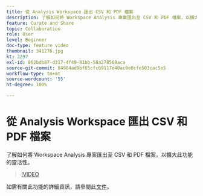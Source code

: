 ```yaml
---
title: 從 Analysis Workspace 匯出 CSV 和 PDF 檔案
description: 了解如何將 Workspace Analysis 專案匯出至 CSV 和 PDF 檔案，以擴大此功能的靈活性。
feature: Curate and Share
topic: Collaboration
role: User
level: Beginner
doc-type: feature video
thumbnail: 341276.jpg
kt: 2297
exl-id: 862bdb87-d317-4f49-81bb-58a278569aca
source-git-commit: 84984ad9bf65cfc69117e40ac0e0cfe503cac5e5
workflow-type: tm+mt
source-wordcount: '55'
ht-degree: 100%

---
```


# 從 Analysis Workspace 匯出 CSV 和 PDF 檔案

了解如何將 Workspace Analysis 專案匯出至 CSV 和 PDF 檔案，以擴大此功能的靈活性。

>[!VIDEO](https://video.tv.adobe.com/v/341276/?quality=12&learn=on)

如需有關此功能的詳細資訊，請參閱此[文件](https://experienceleague.adobe.com/docs/analytics/analyze/analysis-workspace/curate-share/download-send.html?lang=en)。
